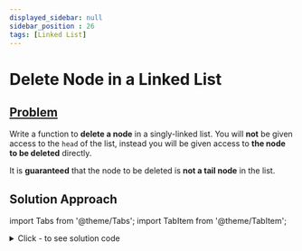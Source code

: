 ```yaml
---
displayed_sidebar: null
sidebar_position : 26
tags: [Linked List]
---
```


# Delete Node in a Linked List

## [Problem](https://leetcode.com/problems/delete-node-in-a-linked-list/)

<p>Write a function to <strong>delete a node</strong> in a singly-linked list. You will <strong>not</strong> be given access to the <code>head</code> of the list, instead you will be given access to <strong>the node to be deleted</strong> directly.</p>

<p>It is <strong>guaranteed</strong> that the node to be deleted is <strong>not a tail node</strong> in the list.</p>

## Solution Approach


import Tabs from '@theme/Tabs';
import TabItem from '@theme/TabItem';

<details><summary>Click - to see solution code</summary>

<Tabs>
<TabItem value="cpp" label="C++">

```cpp
class Solution {
public:
    void deleteNode(ListNode* node) {
        *node = *node->next;
    }
};

```
</TabItem>
</Tabs>

</details>
